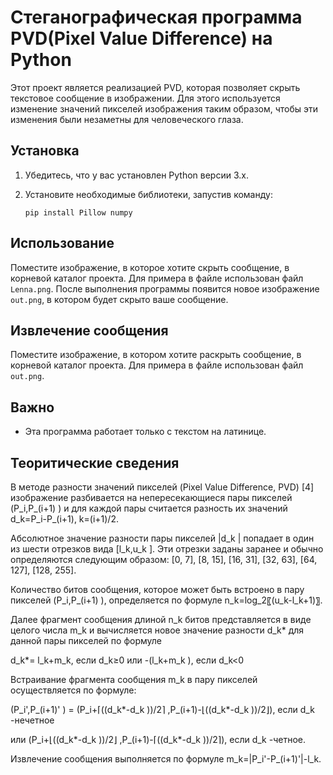 # Стеганографическая программа PVD(Pixel Value Difference) на Python

Этот проект является реализацией PVD, которая позволяет скрыть текстовое сообщение в изображении. Для этого используется изменение значений пикселей изображения таким образом, чтобы эти изменения были незаметны для человеческого глаза.

## Установка

1. Убедитесь, что у вас установлен Python версии 3.x.
2. Установите необходимые библиотеки, запустив команду:

    ```
    pip install Pillow numpy
    ```

## Использование

Поместите изображение, в которое хотите скрыть сообщение, в корневой каталог проекта. Для примера в файле использован файл `Lenna.png`.
После выполнения программы появится новое изображение `out.png`, в котором будет скрыто ваше сообщение.

## Извлечение сообщения

Поместите изображение, в котором хотите раскрыть сообщение, в корневой каталог проекта. Для примера в файле использован файл `out.png`.
 
## Важно

- Эта программа работает только с текстом на латинице.

## Теоритические сведения

В методе разности значений пикселей (Pixel Value Difference, PVD) [4] изображение разбивается на непересекающиеся пары пикселей (P_i,P_(i+1) ) и для каждой пары считается разность их значений d_k=P_i-P_(i+1), k=(i+1)/2. 

Абсолютное значение разности пары пикселей |d_k | попадает в один из шести отрезков вида [l_k,u_k ]. Эти отрезки заданы заранее и обычно определяются следующим образом: [0, 7], [8, 15], [16, 31], [32, 63], [64, 127], [128, 255].

Количество битов сообщения, которое может быть встроено в пару пикселей (P_i,P_(i+1) ), определяется по формуле 
n_k=log_2⁡〖(u_k-l_k+1)〗.	

Далее фрагмент сообщения длиной n_k битов представляется в виде целого числа m_k и вычисляется новое значение разности d_k* для данной пары пикселей по формуле

d_k*= l_k+m_k, если d_k≥0 или -(l_k+m_k ), если d_k<0
        
Встраивание фрагмента сообщения m_k в пару пикселей осуществляется по формуле:

(P_i',P_(i+1)' ) = (P_i+⌈((d_k*-d_k ))/2⌉ ,P_(i+1)-⌊((d_k*-d_k ))/2⌋), если d_k  -нечетное 

или (P_i+⌊((d_k*-d_k ))/2⌋ ,P_(i+1)-⌈((d_k*-d_k ))/2⌉), если d_k  -четное.  

Извлечение сообщения выполняется по формуле	
m_k=|P_i'-P_(i+1)'|-l_k.

